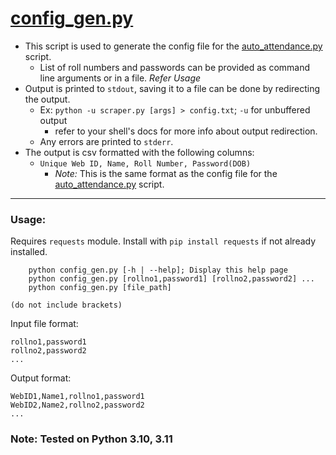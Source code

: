 # [config_gen.py](./config_gen.py)

- This script is used to generate the config file for the [auto_attendance.py](../auto_attendance/) script.
    - List of roll numbers and passwords can be provided as command line arguments or in a file. *Refer Usage*
- Output is printed to `stdout`, saving it to a file can be done by redirecting the output.
    - Ex: `python -u scraper.py [args] > config.txt`; `-u` for unbuffered output
        - refer to your shell's docs for more info about output redirection.
    - Any errors are printed to `stderr`.
- The output is csv formatted with the following columns:
    - `Unique Web ID, Name, Roll Number, Password(DOB)`
        - *Note:* This is the same format as the config file for the [auto_attendance.py](../auto_attendance/) script.
---
### Usage:
Requires `requests` module. Install with `pip install requests` if not already installed.
```
    python config_gen.py [-h | --help]; Display this help page
    python config_gen.py [rollno1,password1] [rollno2,password2] ...
    python config_gen.py [file_path]

(do not include brackets)
```
Input file format:
```
rollno1,password1
rollno2,password2
...
```
Output format:
```
WebID1,Name1,rollno1,password1
WebID2,Name2,rollno2,password2
...
```
### Note: Tested on Python 3.10, 3.11